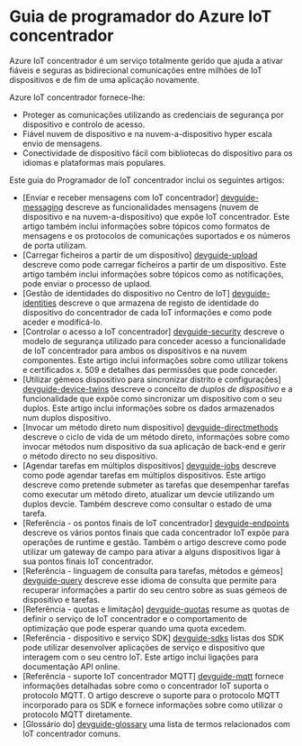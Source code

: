 <properties
 pageTitle="Tópicos de guia do programador para IoT concentrador | Microsoft Azure"
 description="Guia do programador IoT concentrador Azure que inclui os pontos finais de IoT concentrador, segurança, registo de identidade do dispositivo, gestão de dispositivos e mensagens"
 services="iot-hub"
 documentationCenter=".net"
 authors="dominicbetts"
 manager="timlt"
 editor=""/>

<tags
 ms.service="iot-hub"
 ms.devlang="multiple"
 ms.topic="article"
 ms.tgt_pltfrm="na"
 ms.workload="na"
 ms.date="09/30/2016" 
 ms.author="dobett"/>

# <a name="azure-iot-hub-developer-guide"></a>Guia de programador do Azure IoT concentrador

Azure IoT concentrador é um serviço totalmente gerido que ajuda a ativar fiáveis e seguras as bidirecional comunicações entre milhões de IoT dispositivos e de fim de uma aplicação novamente.

Azure IoT concentrador fornece-lhe:

* Proteger as comunicações utilizando as credenciais de segurança por dispositivo e controlo de acesso.
* Fiável nuvem de dispositivo e na nuvem-a-dispositivo hyper escala envio de mensagens.
* Conectividade de dispositivo fácil com bibliotecas do dispositivo para os idiomas e plataformas mais populares.

Este guia do Programador de IoT concentrador inclui os seguintes artigos:

- [Enviar e receber mensagens com IoT concentrador] [ devguide-messaging] descreve as funcionalidades mensagens (nuvem de dispositivo e na nuvem-a-dispositivo) que expõe IoT concentrador. Este artigo também inclui informações sobre tópicos como formatos de mensagens e os protocolos de comunicações suportados e os números de porta utilizam.
- [Carregar ficheiros a partir de um dispositivo] [ devguide-upload] descreve como pode carregar ficheiros a partir de um dispositivo. Este artigo também inclui informações sobre tópicos como as notificações, pode enviar o processo de uplaod.
- [Gestão de identidades do dispositivo no Centro de IoT] [ devguide-identities] descreve o que armazena de registo de identidade do dispositivo do concentrador de cada IoT informações e como pode aceder e modificá-lo.
- [Controlar o acesso a IoT concentrador] [ devguide-security] descreve o modelo de segurança utilizado para conceder acesso a funcionalidade de IoT concentrador para ambos os dispositivos e na nuvem componentes. Este artigo inclui informações sobre como utilizar tokens e certificados x. 509 e detalhes das permissões que pode conceder.
- [Utilizar gémeos dispositivo para sincronizar distrito e configurações] [ devguide-device-twins] descreve o conceito de *duplos de dispositivo* e a funcionalidade que expõe como sincronizar um dispositivo com o seu duplos. Este artigo inclui informações sobre os dados armazenados num duplos dispositivo.
- [Invocar um método direto num dispositivo] [ devguide-directmethods] descreve o ciclo de vida de um método direto, informações sobre como invocar métodos num dispositivo da sua aplicação de back-end e gerir o método directo no seu dispositivo.
- [Agendar tarefas em múltiplos dispositivos] [ devguide-jobs] descreve como pode agendar tarefas em múltiplos dispositivos. Este artigo descreve como pretende submeter as tarefas que desempenhar tarefas como executar um método direto, atualizar um devcie utilizando um duplos devcie. Também descreve como consultar o estado de uma tarefa.
- [Referência - os pontos finais de IoT concentrador] [ devguide-endpoints] descreve os vários pontos finais que cada concentrador IoT expõe para operações de runtime e gestão. Também o artigo descreve como pode utilizar um gateway de campo para ativar a alguns dispositivos ligar à sua pontos finais IoT concentrador.
- [Referência - linguagem de consulta para tarefas, métodos e gémeos] [ devguide-query] descreve esse idioma de consulta que permite para recuperar informações a partir do seu centro sobre as suas gémeos de dispositivo e tarefas.
- [Referência - quotas e limitação] [ devguide-quotas] resume as quotas de definir o serviço de IoT concentrador e o comportamento de optimização que pode esperar quando uma quota excedem.
- [Referência - dispositivo e serviço SDK] [ devguide-sdks] listas dos SDK pode utilizar desenvolver aplicações de serviço e dispositivo que interagem com o seu centro IoT. Este artigo inclui ligações para documentação API online.
- [Referência - suporte IoT concentrador MQTT] [ devguide-mqtt] fornece informações detalhadas sobre como o concentrador IoT suporta o protocolo MQTT. O artigo descreve o suporte para o protocolo MQTT incorporado para os SDK e fornece informações sobre como utilizar o protocolo MQTT diretamente.
- [Glossário do] [ devguide-glossary] uma lista de termos relacionados com IoT concentrador comuns.



[devguide-messaging]: iot-hub-devguide-messaging.md
[devguide-upload]: iot-hub-devguide-file-upload.md
[devguide-identities]: iot-hub-devguide-identity-registry.md
[devguide-security]: iot-hub-devguide-security.md
[devguide-device-twins]: iot-hub-devguide-device-twins.md
[devguide-directmethods]: iot-hub-devguide-direct-methods.md
[devguide-jobs]: iot-hub-devguide-jobs.md
[devguide-endpoints]: iot-hub-devguide-endpoints.md
[devguide-quotas]: iot-hub-devguide-quotas-throttling.md
[devguide-query]: iot-hub-devguide-query-language.md
[devguide-sdks]: iot-hub-devguide-sdks.md
[devguide-mqtt]: iot-hub-mqtt-support.md
[devguide-glossary]: iot-hub-devguide-glossary.md

